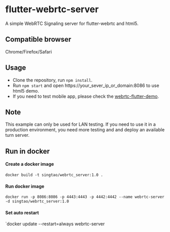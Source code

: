 # flutter-webrtc-server
A simple WebRTC Signaling server for flutter-webrtc and html5.

## Compatible browser
Chrome/Firefox/Safari

## Usage
- Clone the repository, run `npm install`.  
- Run `npm start` and open https://your_sever_ip_or_domain:8086 to use html5 demo. 
- If you need to test mobile app, please check the [webrtc-flutter-demo](https://github.com/cloudwebrtc/flutter-webrtc-demo). 

## Note
This example can only be used for LAN testing. If you need to use it in a production environment, you need more testing and and deploy an available turn server.


## Run in docker
#### Create a docker image
`docker build -t singtao/webrtc_server:1.0 .`
#### Run docker image
`docker run -p 8086:8086 -p 4443:4443 -p 4442:4442 --name webrtc-server -d singtao/webrtc_server:1.0`
#### Set auto restart
`docker update --restart=always webrtc-server
